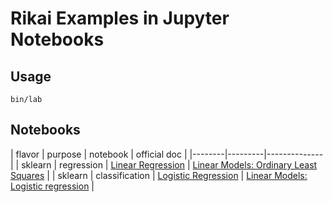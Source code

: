 # Rikai Examples in Jupyter Notebooks
## Usage
``` shell
bin/lab
```

## Notebooks

| flavor | purpose | notebook | official doc | 
|--------|---------|--------------|
| sklearn | regression | [Linear Regression](notebooks/sklearn/LinearRegression.ipynb) | [Linear Models: Ordinary Least Squares](https://scikit-learn.org/1.1/modules/linear_model.html#ordinary-least-squares) |
| sklearn | classification | [Logistic Regression](notebooks/sklearn/LogisticsRegression.ipynb) | [Linear Models: Logistic regression](https://scikit-learn.org/1.1/modules/linear_model.html#logistic-regression) |
